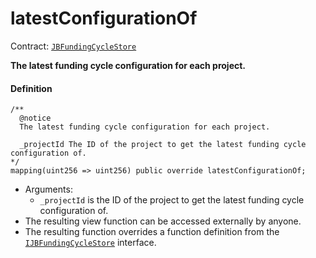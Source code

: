 # latestConfigurationOf

Contract: [`JBFundingCycleStore`](/dev/deprecated/v2/contracts/jbfundingcyclestore/README.md)​‌

**The latest funding cycle configuration for each project.**

#### Definition

```
/** 
  @notice 
  The latest funding cycle configuration for each project.

  _projectId The ID of the project to get the latest funding cycle configuration of.
*/
mapping(uint256 => uint256) public override latestConfigurationOf;
```

* Arguments:
  * `_projectId` is the ID of the project to get the latest funding cycle configuration of.
* The resulting view function can be accessed externally by anyone.
* The resulting function overrides a function definition from the [`IJBFundingCycleStore`](/dev/deprecated/v2/interfaces/ijbfundingcyclestore.md) interface.
